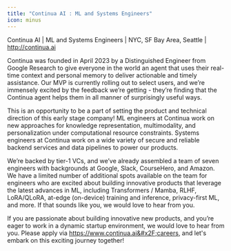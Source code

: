 ```yaml
---
title: "Continua AI : ML and Systems Engineers"
icon: minus
---
```

Continua AI | ML and Systems Engineers | NYC, SF Bay Area, Seattle | <a href="http:&#x2F;&#x2F;continua.ai" rel="nofollow">http:&#x2F;&#x2F;continua.ai</a>

Continua was founded in April 2023 by a Distinguished Engineer from Google Research to give everyone in the world an agent that uses their real-time context and personal memory to deliver actionable and timely assistance.
Our MVP is currently rolling out to select users, and we’re immensely excited by the feedback we’re getting - they’re finding that the Continua agent helps them in all manner of surprisingly useful ways.

This is an opportunity to be a part of setting the product and technical direction of this early stage company! ML engineers at Continua work on new approaches for knowledge representation, multimodality, and personalization under computational resource constraints. Systems engineers at Continua work on a wide variety of secure and reliable backend services and data pipelines to power our products.

We’re backed by tier-1 VCs, and we’ve already assembled a team of seven engineers with backgrounds at Google, Slack, CourseHero, and Amazon. We have a limited number of additional spots available on the team for engineers who are excited about building innovative products that leverage the latest advances in ML, including Transformers &#x2F; Mamba, RLHF, LoRA&#x2F;QLoRA, at-edge (on-device) training and inference, privacy-first ML, and more. If that sounds like you, we would love to hear from you.

If you are passionate about building innovative new products, and you’re eager to work in a dynamic startup environment, we would love to hear from you. Please apply via  <a href="https:&#x2F;&#x2F;www.continua.ai&#x2F;careers" rel="nofollow">https:&#x2F;&#x2F;www.continua.ai&#x2F;careers</a>, and let&#x27;s embark on this exciting journey together!
